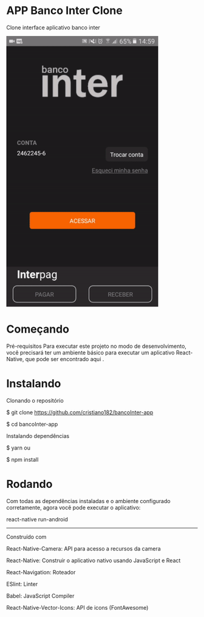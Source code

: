 # APP Banco Inter Clone

Clone interface aplicativo banco inter


<img src="https://github.com/cristiano182/bancoInter-app/blob/master/preview.gif" alt="preview" width="400"/>

# Começando
Pré-requisitos Para executar este projeto no modo de desenvolvimento, 
você precisará ter um ambiente básico para executar um aplicativo React-Native, que pode ser encontrado aqui .

# Instalando
Clonando o repositório

$ git clone https://github.com/cristiano182/bancoInter-app

$ cd bancoInter-app

Instalando dependências

$ yarn ou

$ npm install


# Rodando

Com todas as dependências instaladas e o ambiente configurado corretamente, agora você pode executar o aplicativo:

react-native run-android

----------
Construído com


React-Native-Camera:  API para acesso a recursos da camera

React-Native:  Construir o aplicativo nativo usando JavaScript e React

React-Navigation: Roteador

ESlint:  Linter

Babel: JavaScript Compiler

React-Native-Vector-Icons: API de icons (FontAwesome)
   

